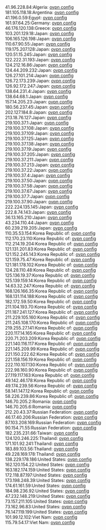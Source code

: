 41.96.228.84:Algeria: [ovpn config](vpn/41_96_228_84.ovpn)  
181.105.118.18:Argentina: [ovpn config](vpn/181_105_118_18.ovpn)  
41.196.0.59:Egypt: [ovpn config](vpn/41_196_0_59.ovpn)  
161.97.64.25:Germany: [ovpn config](vpn/161_97_64_25.ovpn)  
46.176.120.138:Greece: [ovpn config](vpn/46_176_120_138.ovpn)  
103.201.129.18:Japan: [ovpn config](vpn/103_201_129_18.ovpn)  
106.165.126.198:Japan: [ovpn config](vpn/106_165_126_198.ovpn)  
110.67.90.55:Japan: [ovpn config](vpn/110_67_90_55.ovpn)  
119.175.207.128:Japan: [ovpn config](vpn/119_175_207_128.ovpn)  
120.51.15.245:Japan: [ovpn config](vpn/120_51_15_245.ovpn)  
122.222.31.193:Japan: [ovpn config](vpn/122_222_31_193.ovpn)  
124.212.16.86:Japan: [ovpn config](vpn/124_212_16_86.ovpn)  
124.44.209.232:Japan: [ovpn config](vpn/124_44_209_232.ovpn)  
126.27.101.214:Japan: [ovpn config](vpn/126_27_101_214.ovpn)  
126.72.173.239:Japan: [ovpn config](vpn/126_72_173_239.ovpn)  
126.92.172.247:Japan: [ovpn config](vpn/126_92_172_247.ovpn)  
138.64.231.4:Japan: [ovpn config](vpn/138_64_231_4.ovpn)  
138.64.68.1:Japan: [ovpn config](vpn/138_64_68_1.ovpn)  
157.14.205.23:Japan: [ovpn config](vpn/157_14_205_23.ovpn)  
180.56.237.45:Japan: [ovpn config](vpn/180_56_237_45.ovpn)  
202.127.184.8:Japan: [ovpn config](vpn/202_127_184_8.ovpn)  
213.18.76.127:Japan: [ovpn config](vpn/213_18_76_127.ovpn)  
219.100.37.1:Japan: [ovpn config](vpn/219_100_37_1.ovpn)  
219.100.37.108:Japan: [ovpn config](vpn/219_100_37_108.ovpn)  
219.100.37.109:Japan: [ovpn config](vpn/219_100_37_109.ovpn)  
219.100.37.125:Japan: [ovpn config](vpn/219_100_37_125.ovpn)  
219.100.37.138:Japan: [ovpn config](vpn/219_100_37_138.ovpn)  
219.100.37.19:Japan: [ovpn config](vpn/219_100_37_19.ovpn)  
219.100.37.205:Japan: [ovpn config](vpn/219_100_37_205.ovpn)  
219.100.37.211:Japan: [ovpn config](vpn/219_100_37_211.ovpn)  
219.100.37.213:Japan: [ovpn config](vpn/219_100_37_213.ovpn)  
219.100.37.22:Japan: [ovpn config](vpn/219_100_37_22.ovpn)  
219.100.37.4:Japan: [ovpn config](vpn/219_100_37_4.ovpn)  
219.100.37.50:Japan: [ovpn config](vpn/219_100_37_50.ovpn)  
219.100.37.58:Japan: [ovpn config](vpn/219_100_37_58.ovpn)  
219.100.37.67:Japan: [ovpn config](vpn/219_100_37_67.ovpn)  
219.100.37.7:Japan: [ovpn config](vpn/219_100_37_7.ovpn)  
219.100.37.90:Japan: [ovpn config](vpn/219_100_37_90.ovpn)  
222.224.135.145:Japan: [ovpn config](vpn/222_224_135_145.ovpn)  
222.8.74.143:Japan: [ovpn config](vpn/222_8_74_143.ovpn)  
36.13.165.210:Japan: [ovpn config](vpn/36_13_165_210.ovpn)  
43.234.110.44:Japan: [ovpn config](vpn/43_234_110_44.ovpn)  
60.239.219.205:Japan: [ovpn config](vpn/60_239_219_205.ovpn)  
110.35.53.154:Korea Republic of: [ovpn config](vpn/110_35_53_154.ovpn)  
112.170.23.110:Korea Republic of: [ovpn config](vpn/112_170_23_110.ovpn)  
112.214.19.204:Korea Republic of: [ovpn config](vpn/112_214_19_204.ovpn)  
121.131.201.83:Korea Republic of: [ovpn config](vpn/121_131_201_83.ovpn)  
121.152.245.143:Korea Republic of: [ovpn config](vpn/121_152_245_143.ovpn)  
121.159.75.47:Korea Republic of: [ovpn config](vpn/121_159_75_47.ovpn)  
121.181.178.102:Korea Republic of: [ovpn config](vpn/121_181_178_102.ovpn)  
124.28.110.48:Korea Republic of: [ovpn config](vpn/124_28_110_48.ovpn)  
125.136.19.37:Korea Republic of: [ovpn config](vpn/125_136_19_37.ovpn)  
125.139.159.14:Korea Republic of: [ovpn config](vpn/125_139_159_14.ovpn)  
14.63.32.247:Korea Republic of: [ovpn config](vpn/14_63_32_247.ovpn)  
168.126.166.35:Korea Republic of: [ovpn config](vpn/168_126_166_35.ovpn)  
168.131.114.188:Korea Republic of: [ovpn config](vpn/168_131_114_188.ovpn)  
182.172.59.50:Korea Republic of: [ovpn config](vpn/182_172_59_50.ovpn)  
211.104.193.70:Korea Republic of: [ovpn config](vpn/211_104_193_70.ovpn)  
211.187.241.127:Korea Republic of: [ovpn config](vpn/211_187_241_127.ovpn)  
211.229.105.160:Korea Republic of: [ovpn config](vpn/211_229_105_160.ovpn)  
211.245.108.170:Korea Republic of: [ovpn config](vpn/211_245_108_170.ovpn)  
219.255.27.141:Korea Republic of: [ovpn config](vpn/219_255_27_141.ovpn)  
220.117.14.165:Korea Republic of: [ovpn config](vpn/220_117_14_165.ovpn)  
220.71.203.209:Korea Republic of: [ovpn config](vpn/220_71_203_209.ovpn)  
221.140.116.117:Korea Republic of: [ovpn config](vpn/221_140_116_117.ovpn)  
221.145.209.99:Korea Republic of: [ovpn config](vpn/221_145_209_99.ovpn)  
221.150.222.62:Korea Republic of: [ovpn config](vpn/221_150_222_62.ovpn)  
221.158.156.19:Korea Republic of: [ovpn config](vpn/221_158_156_19.ovpn)  
222.110.107.130:Korea Republic of: [ovpn config](vpn/222_110_107_130.ovpn)  
222.98.160.90:Korea Republic of: [ovpn config](vpn/222_98_160_90.ovpn)  
27.119.117.163:Korea Republic of: [ovpn config](vpn/27_119_117_163.ovpn)  
49.142.46.178:Korea Republic of: [ovpn config](vpn/49_142_46_178.ovpn)  
49.174.239.56:Korea Republic of: [ovpn config](vpn/49_174_239_56.ovpn)  
58.141.147.12:Korea Republic of: [ovpn config](vpn/58_141_147_12.ovpn)  
58.226.239.86:Korea Republic of: [ovpn config](vpn/58_226_239_86.ovpn)  
146.70.205.2:Romania: [ovpn config](vpn/146_70_205_2.ovpn)  
146.70.205.6:Romania: [ovpn config](vpn/146_70_205_6.ovpn)  
212.20.43.37:Russian Federation: [ovpn config](vpn/212_20_43_37.ovpn)  
46.17.40.206:Russian Federation: [ovpn config](vpn/46_17_40_206.ovpn)  
87.103.208.169:Russian Federation: [ovpn config](vpn/87_103_208_169.ovpn)  
90.154.71.55:Russian Federation: [ovpn config](vpn/90_154_71_55.ovpn)  
182.235.231.66:Taiwan: [ovpn config](vpn/182_235_231_66.ovpn)  
124.120.246.225:Thailand: [ovpn config](vpn/124_120_246_225.ovpn)  
171.101.92.241:Thailand: [ovpn config](vpn/171_101_92_241.ovpn)  
183.89.103.56:Thailand: [ovpn config](vpn/183_89_103_56.ovpn)  
49.228.169.178:Thailand: [ovpn config](vpn/49_228_169_178.ovpn)  
138.229.178.186:United States: [ovpn config](vpn/138_229_178_186.ovpn)  
162.120.154.22:United States: [ovpn config](vpn/162_120_154_22.ovpn)  
163.182.174.159:United States: [ovpn config](vpn/163_182_174_159.ovpn)  
172.118.87.197:United States: [ovpn config](vpn/172_118_87_197.ovpn)  
173.198.248.39:United States: [ovpn config](vpn/173_198_248_39.ovpn)  
174.61.161.59:United States: [ovpn config](vpn/174_61_161_59.ovpn)  
184.98.236.92:United States: [ovpn config](vpn/184_98_236_92.ovpn)  
47.232.148.219:United States: [ovpn config](vpn/47_232_148_219.ovpn)  
73.157.211.105:United States: [ovpn config](vpn/73_157_211_105.ovpn)  
73.162.96.83:United States: [ovpn config](vpn/73_162_96_83.ovpn)  
76.147.119.199:United States: [ovpn config](vpn/76_147_119_199.ovpn)  
101.99.12.102:Viet Nam: [ovpn config](vpn/101_99_12_102.ovpn)  
115.79.54.17:Viet Nam: [ovpn config](vpn/115_79_54_17.ovpn)  

